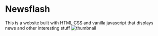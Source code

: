 # Newsflash
This is a website built with HTML CSS and vanilla javascript that displays news and other interesting stuff
![thumbnail](https://user-images.githubusercontent.com/88636615/185176595-791ab0ab-dd4b-44de-a71d-fa8255e1658a.jpg)
